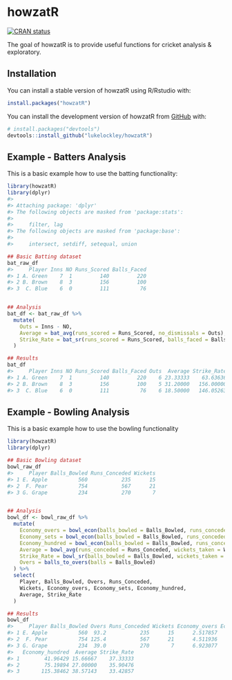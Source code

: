 
<!-- README.md is generated from README.Rmd. Please edit that file -->

# howzatR

<!-- badges: start -->

[![CRAN
status](https://www.r-pkg.org/badges/version/howzatR)](https://CRAN.R-project.org/package=howzatR)
<!-- badges: end -->

The goal of howzatR is to provide useful functions for cricket analysis
& exploratory.

## Installation

You can install a stable version of howzatR using R/Rstudio with:

``` r
install.packages("howzatR")
```

You can install the development version of howzatR from
[GitHub](https://github.com/) with:

``` r
# install.packages("devtools")
devtools::install_github("lukelockley/howzatR")
```

## Example - Batters Analysis

This is a basic example how to use the batting functionality:

``` r
library(howzatR)
library(dplyr)
#> 
#> Attaching package: 'dplyr'
#> The following objects are masked from 'package:stats':
#> 
#>     filter, lag
#> The following objects are masked from 'package:base':
#> 
#>     intersect, setdiff, setequal, union

## Basic Batting dataset
bat_raw_df
#>     Player Inns NO Runs_Scored Balls_Faced
#> 1 A. Green    7  1         140         220
#> 2 B. Brown    8  3         156         100
#> 3  C. Blue    6  0         111          76


## Analysis
bat_df <- bat_raw_df %>%
  mutate(
    Outs = Inns - NO,
    Average = bat_avg(runs_scored = Runs_Scored, no_dismissals = Outs),
    Strike_Rate = bat_sr(runs_scored = Runs_Scored, balls_faced = Balls_Faced)
  )

## Results
bat_df
#>     Player Inns NO Runs_Scored Balls_Faced Outs  Average Strike_Rate
#> 1 A. Green    7  1         140         220    6 23.33333    63.63636
#> 2 B. Brown    8  3         156         100    5 31.20000   156.00000
#> 3  C. Blue    6  0         111          76    6 18.50000   146.05263
```

## Example - Bowling Analysis

This is a basic example how to use the bowling functionality

``` r
library(howzatR)
library(dplyr)

## Basic Bowling dataset
bowl_raw_df
#>     Player Balls_Bowled Runs_Conceded Wickets
#> 1 E. Apple          560           235      15
#> 2  F. Pear          754           567      21
#> 3 G. Grape          234           270       7


## Analysis
bowl_df <- bowl_raw_df %>%
  mutate(
    Economy_overs = bowl_econ(balls_bowled = Balls_Bowled, runs_conceded = Runs_Conceded, type = "overs"),
    Economy_sets = bowl_econ(balls_bowled = Balls_Bowled, runs_conceded = Runs_Conceded, type = "sets"),
    Economy_hundred = bowl_econ(balls_bowled = Balls_Bowled, runs_conceded = Runs_Conceded, type = "per_100"),
    Average = bowl_avg(runs_conceded = Runs_Conceded, wickets_taken = Wickets),
    Strike_Rate = bowl_sr(balls_bowled = Balls_Bowled, wickets_taken = Wickets),
    Overs = balls_to_overs(balls = Balls_Bowled)
  ) %>%
  select(
    Player, Balls_Bowled, Overs, Runs_Conceded,
    Wickets, Economy_overs, Economy_sets, Economy_hundred,
    Average, Strike_Rate
  )

## Results
bowl_df
#>     Player Balls_Bowled Overs Runs_Conceded Wickets Economy_overs Economy_sets
#> 1 E. Apple          560  93.2           235      15      2.517857     2.098214
#> 2  F. Pear          754 125.4           567      21      4.511936     3.759947
#> 3 G. Grape          234  39.0           270       7      6.923077     5.769231
#>   Economy_hundred  Average Strike_Rate
#> 1        41.96429 15.66667    37.33333
#> 2        75.19894 27.00000    35.90476
#> 3       115.38462 38.57143    33.42857
```
